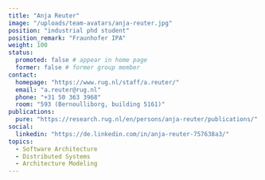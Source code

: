 ```yaml
---
title: "Anja Reuter"
image: "/uploads/team-avatars/anja-reuter.jpg"
position: "industrial phd student"
position_remark: "Fraunhofer IPA"
weight: 100
status:
  promoted: false # appear in home page
  former: false # former group member
contact:
  homepage: "https://www.rug.nl/staff/a.reuter/"
  email: "a.reuter@rug.nl"
  phone: "+31 50 363 3968"
  room: "593 (Bernoulliborg, building 5161)"
publications:
  pure: "https://research.rug.nl/en/persons/anja-reuter/publications/"
social:
  linkedin: "https://de.linkedin.com/in/anja-reuter-757638a3/"
topics:
  - Software Architecture
  - Distributed Systems
  - Architecture Modeling
---
```


